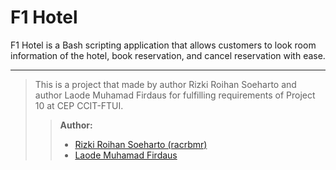 # F1 Hotel
F1 Hotel is a Bash scripting application that allows customers to look room information of the hotel, book reservation, and cancel reservation with ease.

---

> This is a project that made by author Rizki Roihan Soeharto and author
Laode Muhamad Firdaus for fulfilling requirements of Project 10 at
CEP CCIT-FTUI. 
>
>> **Author:**
>> - [Rizki Roihan Soeharto (racrbmr)](https://github.com/racrbmr)
>> - [Laode Muhamad Firdaus](https://github.com/laode308)
